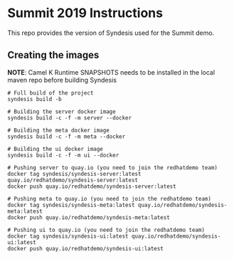 # Summit 2019 Instructions

This repo provides the version of Syndesis used for the Summit demo.

## Creating the images

**NOTE**: Camel K Runtime SNAPSHOTS needs to be installed in the local maven repo before building Syndesis

```
# Full build of the project
syndesis build -b

# Building the server docker image
syndesis build -c -f -m server --docker

# Building the meta docker image
syndesis build -c -f -m meta --docker

# Building the ui docker image
syndesis build -c -f -m ui --docker

# Pushing server to quay.io (you need to join the redhatdemo team)
docker tag syndesis/syndesis-server:latest quay.io/redhatdemo/syndesis-server:latest
docker push quay.io/redhatdemo/syndesis-server:latest

# Pushing meta to quay.io (you need to join the redhatdemo team)
docker tag syndesis/syndesis-meta:latest quay.io/redhatdemo/syndesis-meta:latest
docker push quay.io/redhatdemo/syndesis-meta:latest

# Pushing ui to quay.io (you need to join the redhatdemo team)
docker tag syndesis/syndesis-ui:latest quay.io/redhatdemo/syndesis-ui:latest
docker push quay.io/redhatdemo/syndesis-ui:latest
```

